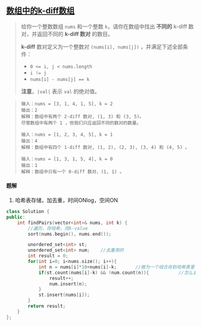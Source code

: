 ## [数组中的k-diff数组](https://leetcode.cn/problems/k-diff-pairs-in-an-array/)

> 给你一个整数数组 `nums` 和一个整数 `k`，请你在数组中找出 **不同的** k-diff 数对，并返回不同的 **k-diff 数对** 的数目。
>
> **k-diff** 数对定义为一个整数对 `(nums[i], nums[j])` ，并满足下述全部条件：
>
> - `0 <= i, j < nums.length`
> - `i != j`
> - `nums[i] - nums[j] == k`
>
> **注意**，`|val|` 表示 `val` 的绝对值。

> ```
> 输入：nums = [3, 1, 4, 1, 5], k = 2
> 输出：2
> 解释：数组中有两个 2-diff 数对, (1, 3) 和 (3, 5)。
> 尽管数组中有两个 1 ，但我们只应返回不同的数对的数量。
> ```
>
> ```
> 输入：nums = [1, 2, 3, 4, 5], k = 1
> 输出：4
> 解释：数组中有四个 1-diff 数对, (1, 2), (2, 3), (3, 4) 和 (4, 5) 。
> ```
>
> ```
> 输入：nums = [1, 3, 1, 5, 4], k = 0
> 输出：1
> 解释：数组中只有一个 0-diff 数对，(1, 1) 。
> ```

#### 题解

1. 哈希表存储，加去重，时间ONlog，空间ON

```c++
class Solution {
public:
    int findPairs(vector<int>& nums, int k) {
        //遍历，存哈希，找k-value
        sort(nums.begin(), nums.end());

        unordered_set<int> st;
        unordered_set<int> num;    //去重用的
        int result = 0;
        for(int i=0; i<nums.size(); i++){
            int n = nums[i]*10+nums[i]-k;       //做为一个组合存到哈希表里
            if(st.count(nums[i]-k) && !num.count(n)){           //怎么去重，1 1,k=0 和 2 2 3,k=1这样的去重
                result++;
                num.insert(n);
            }
            st.insert(nums[i]);
        }
        return result;
    }
};
```

## 